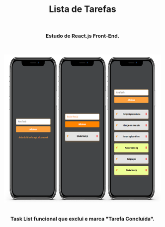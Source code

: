 <h1 align="center">
  Lista de Tarefas</h1>
<br>
<h3 align="center">Estudo de React.js Front-End.</h3>
<br>
<br>

<div align="center">
  <img height="475px" src="https://github.com/feliperyo/task-list-react/blob/master/src/assets/mockup.png?raw=true"/>
</div>
<br>
<h3 align="center">Task List funcional que exclui e marca "Tarefa Concluída".</h3>
